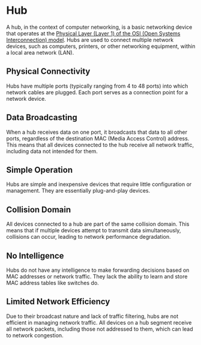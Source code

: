 # Hub
A hub, in the context of computer networking, is a basic networking device that operates at the [Physical Layer (Layer 1) of the OSI (Open Systems Interconnection) model](OSI.md). Hubs are used to connect multiple network devices, such as computers, printers, or other networking equipment, within a local area network (LAN). 

## Physical Connectivity
Hubs have multiple ports (typically ranging from 4 to 48 ports) into which network cables are plugged. Each port serves as a connection point for a network device.
## Data Broadcasting
When a hub receives data on one port, it broadcasts that data to all other ports, regardless of the destination MAC (Media Access Control) address. This means that all devices connected to the hub receive all network traffic, including data not intended for them.
## Simple Operation
Hubs are simple and inexpensive devices that require little configuration or management. They are essentially plug-and-play devices.
## Collision Domain
All devices connected to a hub are part of the same collision domain. This means that if multiple devices attempt to transmit data simultaneously, collisions can occur, leading to network performance degradation.
## No Intelligence
Hubs do not have any intelligence to make forwarding decisions based on MAC addresses or network traffic. They lack the ability to learn and store MAC address tables like switches do.
## Limited Network Efficiency
Due to their broadcast nature and lack of traffic filtering, hubs are not efficient in managing network traffic. All devices on a hub segment receive all network packets, including those not addressed to them, which can lead to network congestion.


